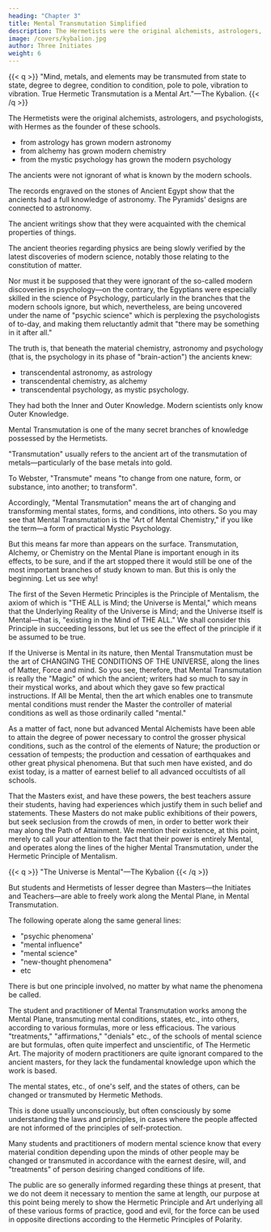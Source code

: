 ```yaml
---
heading: "Chapter 3"
title: Mental Transmutation Simplified
description: The Hermetists were the original alchemists, astrologers, and psychologists, with Hermes as the founder of these schools
image: /covers/kybalion.jpg
author: Three Initiates
weight: 6
---
```



{{< q >}}
"Mind, metals, and elements may be transmuted from state to state, degree to degree, condition to condition, pole to pole, vibration to vibration. True Hermetic Transmutation is a Mental Art."—The Kybalion.
{{< /q >}}


The Hermetists were the original alchemists, astrologers, and psychologists, with Hermes as the founder of these schools. 

- from astrology has grown modern astronomy
- from alchemy has grown modern chemistry
- from the mystic psychology has grown the modern psychology

The ancients were not ignorant of what is known by the modern schools. <!-- suppose to be their exclusive and special property.  -->

The records engraved on the stones of Ancient Egypt show that the ancients had a full knowledge of astronomy. The Pyramids' designs are connected to astronomy. 

The ancient writings show that they were acquainted with the chemical properties of things. 

The ancient theories regarding physics are being slowly verified by the latest discoveries of modern science, notably those relating to the constitution of matter. 

Nor must it be supposed that they were ignorant of the so-called modern discoveries in psychology—on the contrary, the Egyptians were especially skilled in the science of Psychology, particularly in the branches that the modern schools ignore, but which, nevertheless, are being uncovered under the name of "psychic science" which is perplexing the psychologists of to-day, and making them reluctantly admit that "there may be something in it after all."

The truth is, that beneath the material chemistry, astronomy and psychology (that is, the psychology in its phase of "brain-action") the ancients knew:
- transcendental astronomy, as astrology
- transcendental chemistry, as alchemy
- transcendental psychology, as mystic psychology. 

They had both the Inner and Outer Knowledge.  Modern scientists only know Outer Knowledge. 

Mental Transmutation is one of the many secret branches of knowledge possessed by the Hermetists. 

"Transmutation" usually refers to the ancient art of the transmutation of metals—particularly of the base metals into gold. 

To Webster, "Transmute" means "to change from one nature, form, or substance, into another; to transform". 

Accordingly, "Mental Transmutation" means the art of changing and transforming mental states, forms, and conditions, into others. So you may see that Mental Transmutation is the "Art of Mental Chemistry," if you like the term—a form of practical Mystic Psychology.

But this means far more than appears on the surface. Transmutation, Alchemy, or Chemistry on the Mental Plane is important enough in its effects, to be sure, and if the art stopped there it would still be one of the most important branches of study known to man. But this is only the beginning. Let us see why!

The first of the Seven Hermetic Principles is the Principle of Mentalism, the axiom of which is "THE ALL is Mind; the Universe is Mental," which means that the Underlying Reality of the Universe is Mind; and the Universe itself is Mental—that is, "existing in the Mind of THE ALL." We shall consider this Principle in succeeding lessons, but let us see the effect of the principle if it be assumed to be true.

If the Universe is Mental in its nature, then Mental Transmutation must be the art of CHANGING THE CONDITIONS OF THE UNIVERSE, along the lines of Matter, Force and mind. So you see, therefore, that Mental Transmutation is really the "Magic" of which the ancient; writers had so much to say in their mystical works, and about which they gave so few practical instructions. If All be Mental, then the art which enables one to transmute mental conditions must render the Master the controller of material conditions as well as those ordinarily called "mental."

As a matter of fact, none but advanced Mental Alchemists have been able to attain the degree of power necessary to control the grosser physical conditions, such as the control of the elements of Nature; the production or cessation of tempests; the production and cessation of earthquakes and other great physical phenomena. But that such men have existed, and do exist today, is a matter of earnest belief to all advanced occultists of all schools. 

That the Masters exist, and have these powers, the best teachers assure their students, having had experiences which justify them in such belief and statements. These Masters do not make public exhibitions of their powers, but seek seclusion from the crowds of men, in order to better work their may along the Path of Attainment. We mention their existence, at this point, merely to call your attention to the fact that their power is entirely Mental, and operates along the lines of the higher Mental Transmutation, under the Hermetic Principle of Mentalism.


{{< q >}}
"The Universe is Mental"—The Kybalion
{{< /q >}}

But students and Hermetists of lesser degree than Masters—the Initiates and Teachers—are able to freely work along the Mental Plane, in Mental Transmutation. 

The following operate along the same general lines:
- "psychic phenomena'
- "mental influence"
- "mental science"
- "new-thought phenomena"
- etc

There is but one principle involved, no matter by what name the phenomena be called.

The student and practitioner of Mental Transmutation works among the Mental Plane, transmuting mental conditions, states, etc., into others, according to various formulas, more or less efficacious. The various "treatments," "affirmations," "denials" etc., of the schools of mental science are but formulas, often quite imperfect and unscientific, of The Hermetic Art. The majority of modern practitioners are quite ignorant compared to the ancient masters, for they lack the fundamental knowledge upon which the work is based.

The mental states, etc., of one's self, and the states of others, can be changed or transmuted by Hermetic Methods. 

This is done usually unconsciously, but often consciously by some understanding the laws and principles, in cases where the people affected are not informed of the principles of self-protection. 

Many students and practitioners of modern mental science know that every material condition depending upon the minds of other people may be changed or transmuted in accordance with the earnest desire, will, and "treatments" of person desiring changed conditions of life. 

The public are so generally informed regarding these things at present, that we do not deem it necessary to mention the same at length, our purpose at this point being merely to show the Hermetic Principle and Art underlying all of these various forms of practice, good and evil, for the force can be used in opposite directions according to the Hermetic Principles of Polarity.

<!-- In this little book we shall state the basic principles of Mental
Transmutation, that all who read may grasp the Underlying Principles,
and thus possess the Master-Key that will unlock the many doors of the
Principle of Polarity. -->

<!-- We shall now proceed to a consideration of the first of the Hermetic Seven Principles—the Principle of Mentalism, in which is explained the truth that "THE ALL is Mind; the Universe is Mental," in the words of The Kybalion. We ask the close attention, and careful study of this great Principle, on the part of our students, for it is really the Basic Principle of the whole Hermetic Philosophy, and of the Hermetic Art of Mental Transmutation. -->

